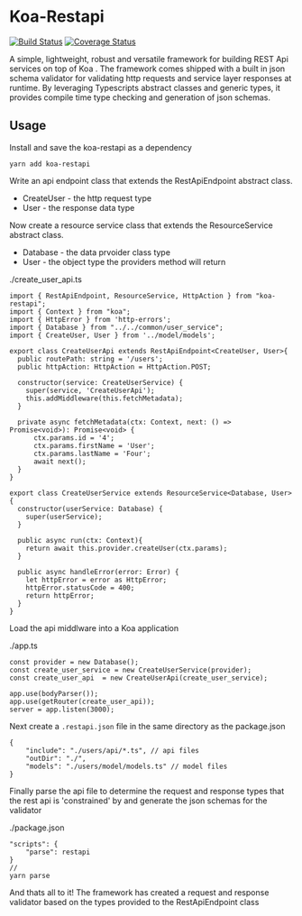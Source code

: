 # Koa-Restapi
[![Build Status](https://travis-ci.org/JacobV90/koa-restapi.svg?branch=master)](https://travis-ci.org/JacobV90/koa-restapi)
[![Coverage Status](https://coveralls.io/repos/github/JacobV90/koa-restapi/badge.svg?branch=master)](https://coveralls.io/github/JacobV90/koa-restapi?branch=master)

A simple, lightweight, robust and versatile framework for building REST Api services on top of Koa . The framework comes shipped with a built in json schema validator for validating http requests and service layer responses at runtime. By leveraging Typescripts abstract classes and generic types, it provides compile time type checking and generation of json schemas.

## Usage
Install and save the koa-restapi as a dependency
```
yarn add koa-restapi
```
Write an api endpoint class that extends the RestApiEndpoint abstract class.
- CreateUser - the http request type
- User - the response data type

Now create a resource service class that extends the ResourceService abstract class.
- Database - the data prvoider class type
- User - the object type the providers method will return

./create_user_api.ts
```
import { RestApiEndpoint, ResourceService, HttpAction } from "koa-restapi";
import { Context } from "koa";
import { HttpError } from 'http-errors';
import { Database } from "../../common/user_service";
import { CreateUser, User } from '../model/models';

export class CreateUserApi extends RestApiEndpoint<CreateUser, User>{
  public routePath: string = '/users';
  public httpAction: HttpAction = HttpAction.POST;

  constructor(service: CreateUserService) {
    super(service, 'CreateUserApi');
    this.addMiddleware(this.fetchMetadata);
  }

  private async fetchMetadata(ctx: Context, next: () => Promise<void>): Promise<void> {
      ctx.params.id = '4';
      ctx.params.firstName = 'User';
      ctx.params.lastName = 'Four';
      await next();
  }
}

export class CreateUserService extends ResourceService<Database, User>{
  constructor(userService: Database) {
    super(userService);
  }

  public async run(ctx: Context){
    return await this.provider.createUser(ctx.params);
  }

  public async handleError(error: Error) {
    let httpError = error as HttpError;
    httpError.statusCode = 400;
    return httpError;
  }
}
```
Load the api middlware into a Koa application

./app.ts
```
const provider = new Database();
const create_user_service = new CreateUserService(provider);
const create_user_api  = new CreateUserApi(create_user_service);

app.use(bodyParser());
app.use(getRouter(create_user_api));
server = app.listen(3000);
```
Next create a `.restapi.json` file in the same directory as the package.json
```
{
    "include": "./users/api/*.ts", // api files
    "outDir": "./",
    "models": "./users/model/models.ts" // model files
}
```

Finally parse the api file to determine the request and response types that the rest api is 'constrained' by and generate the json schemas for the validator

./package.json
```
"scripts": {
    "parse": restapi
}
//
yarn parse
```

And thats all to it! The framework has created a request and response validator based on the types provided to the RestApiEndpoint class